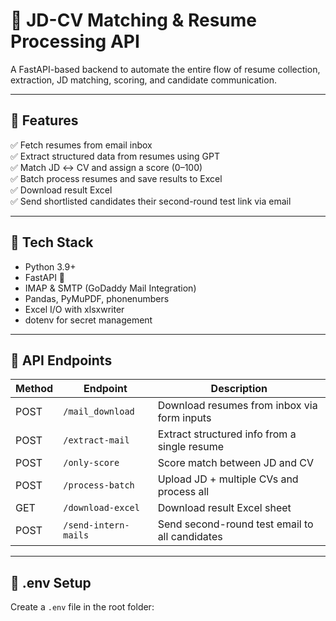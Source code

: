 
# 🧠 JD-CV Matching & Resume Processing API

A FastAPI-based backend to automate the entire flow of resume collection, extraction, JD matching, scoring, and candidate communication.

---

## 🚀 Features

✅ Fetch resumes from email inbox  
✅ Extract structured data from resumes using GPT  
✅ Match JD ↔ CV and assign a score (0–100)  
✅ Batch process resumes and save results to Excel  
✅ Download result Excel  
✅ Send shortlisted candidates their second-round test link via email  


---

## 🧩 Tech Stack

- Python 3.9+
- FastAPI 🚀
- IMAP & SMTP (GoDaddy Mail Integration)
- Pandas, PyMuPDF, phonenumbers
- Excel I/O with xlsxwriter
- dotenv for secret management

---

## 📂 API Endpoints

| Method | Endpoint             | Description                                    |
|--------|----------------------|------------------------------------------------|
| POST   | `/mail_download`     | Download resumes from inbox via form inputs   |
| POST   | `/extract-mail`      | Extract structured info from a single resume  |
| POST   | `/only-score`        | Score match between JD and CV                 |
| POST   | `/process-batch`     | Upload JD + multiple CVs and process all      |
| GET    | `/download-excel`    | Download result Excel sheet                   |
| POST   | `/send-intern-mails` | Send second-round test email to all candidates |

---

## 🔐 .env Setup

Create a `.env` file in the root folder:

